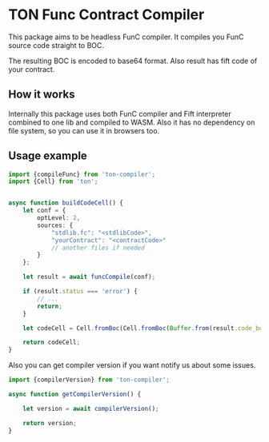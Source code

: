 # TON Func Contract Compiler

This package aims to be headless FunC compiler. It compiles you FunC source code straight to BOC.

The resulting BOC is encoded to base64 format. Also result has fift code of your contract.

## How it works

Internally this package uses both FunC compiler and Fift interpreter combined to one lib and compiled to WASM.
Also it has no dependency on file system, so you can use it in browsers too.

## Usage example

```typescript
import {compileFunc} from 'ton-compiler';
import {Cell} from 'ton';


async function buildCodeCell() {
    let conf = {
        optLevel: 2,
        sources: {
            "stdlib.fc": "<stdlibCode>",
            "yourContract": "<contractCode>"
            // another files if needed
        }
    };

    let result = await funcCompile(conf);

    if (result.status === 'error') {
        // ...
        return;
    }

    let codeCell = Cell.fromBoc(Cell.fromBoc(Buffer.from(result.code_boc, "base64")))[0];

    return codeCell;
}
```

Also you can get compiler version if you want notify us about some issues.


```typescript
import {compilerVersion} from 'ton-compiler';

async function getCompilerVersion() {

    let version = await compilerVersion();

    return version;
}
```